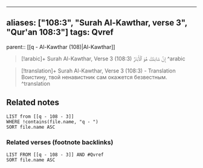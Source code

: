 
---
aliases: ["108:3", "Surah Al-Kawthar, verse 3", "Qur'an 108:3"]
tags: Qvref
---

parent:: [[q - Al-Kawthar (108)|Al-Kawthar]]

> [!arabic]+ Surah Al-Kawthar, Verse 3 (108:3)
> <span class="quran-arabic">إِنَّ شَانِئَكَ هُوَ ٱلْأَبْتَرُ</span>
^arabic

> [!translation]+ Surah Al-Kawthar, Verse 3 (108:3) - Translation
> Воистину, твой ненавистник сам окажется безвестным.
^translation



## Related notes
```dataview
LIST from [[q - 108 - 3]]
WHERE !contains(file.name, "q - ")
SORT file.name ASC
```

### Related verses (footnote backlinks)
```dataview
LIST FROM [[q - 108 - 3]] AND #Qvref
SORT file.name ASC
```

